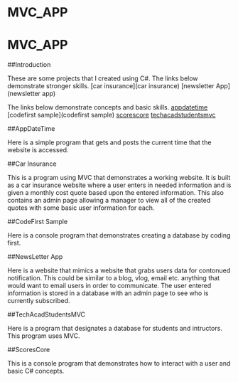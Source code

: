 # MVC_APP
 
# MVC_APP
 
##Introduction

These are some projects that I created using C#. 
The links below demonstrate stronger skills.
[car insurance](car insurance)
[newsletter App](newsletter app)


The links below demonstrate concepts and basic skills.
[appdatetime](appdatetime)
[codefirst sample](codefirst sample)
[scorescore](scorescore)
[techacadstudentsmvc](techacadstudentsmvc)



##AppDateTime

Here is a simple program that gets and posts the current time that the website is accessed.


##Car Insurance

This is a program using MVC that demonstrates a working website. It is built as a car insurance website where a user enters in needed information and is given a monthly cost quote based upon the entered information. This also contains an admin page allowing a manager to view all of the created quotes with some basic user information for each.

##CodeFirst Sample

Here is a console program that demonstrates creating a database by coding first.

##NewsLetter App

Here is a website that mimics a website that grabs users data for contonued notification. This could be similar to a blog, vlog, email etc. anything that would want to email users in order to communicate. The user entered information is stored in a database with an admin page to see who is currently subscribed. 

##TechAcadStudentsMVC

Here is a program that designates a database for students and intructors. This program uses MVC. 

##ScoresCore

This is a console program that demonstrates how to interact with a user and basic C# concepts.

